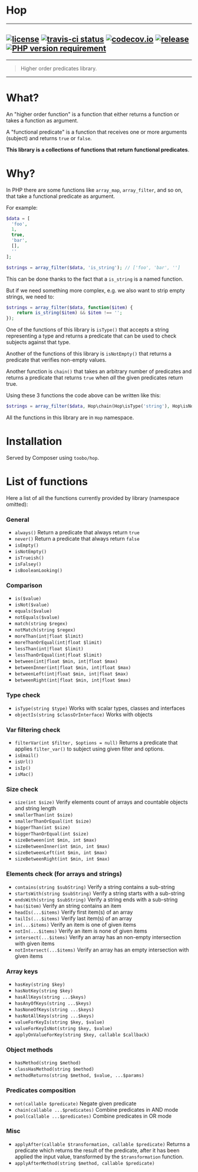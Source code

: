 Hop
=========

---
[![license](https://img.shields.io/packagist/l/toobo/Hop.svg?style=flat-square)](http://opensource.org/licenses/MIT)
[![travis-ci status](https://img.shields.io/travis/Toobo/Hop.svg?style=flat-square)](https://travis-ci.org/Toobo/Hop)
[![codecov.io](https://img.shields.io/codecov/c/github/Toobo/Hop.svg?style=flat-square)](http://codecov.io/github/Toobo/Hop?branch=master)
[![release](https://img.shields.io/github/release/Toobo/Hop.svg?style=flat-square)](https://github.com/Toobo/Hop/releases/latest)
[![PHP version requirement](https://img.shields.io/packagist/php-v/toobo/hop.svg?style=flat-square)](https://packagist.org/packages/toobo/hop)
---

----------------------------------

> Higher order predicates library.

----------------------------------

# What?

An "higher order function" is a function that either returns a function or takes a function as argument.

A "functional predicate" is a function that receives one or more arguments (subject) and returns `true` or `false`.

**This library is a collections of functions that return functional predicates**.

# Why?

In PHP there are some functions like `array_map`, `array_filter`, and so on, that take a functional predicate
as argument.

For example:

```php
$data = [
  'foo',
  1,
  true,
  'bar',
  [],
  ''
];

$strings = array_filter($data, 'is_string'); // ['foo', 'bar', '']
```

This can be done thanks to the fact that a `is_string` is a named function.

But if we need something more complex, e.g. we also want to strip empty strings, we need to:

```php
$strings = array_filter($data, function($item) {
    return is_string($item) && $item !== '';
});
```

One of the functions of this library is `isType()` that accepts a string representing a type 
and returns a predicate that can be used to check subjects against that type.

Another of the functions of this library is `isNotEmpty()` that returns a predicate that verifies non-empty values.

Another function is `chain()` that takes an arbitrary number of predicates and returns a predicate
that returns `true` when _all_ the given predicates return true.

Using these 3 functions the code above can be written like this:

```php
$strings = array_filter($data, Hop\chain(Hop\isType('string'), Hop\isNotEmpty()));
```

All the functions in this library are in `Hop` namespace.


# Installation

Served by Composer using `toobo/hop`.


# List of functions

Here a list of all the functions currently provided by library (namespace omitted):

### General

 - `always()` Return a predicate that always return `true`
 - `never()` Return a predicate that always return `false`
 - `isEmpty()`
 - `isNotEmpty()`
 - `isTrueish()`
 - `isFalsey()`
 - `isBooleanLooking()`
 
### Comparison
 
 - `is($value)`
 - `isNot($value)`
 - `equals($value)`
 - `notEquals($value)`
 - `match(string $regex)` 
 - `notMatch(string $regex)`
 - `moreThan(int|float $limit)`
 - `moreThanOrEqual(int|float $limit)`
 - `lessThan(int|float $limit)`
 - `lessThanOrEqual(int|float $limit)`
 - `between(int|float $min, int|float $max)`
 - `betweenInner(int|float $min, int|float $max)`
 - `betweenLeft(int|float $min, int|float $max)`
 - `betweenRight(int|float $min, int|float $max)`
 
### Type check

 - `isType(string $type)` Works with scalar types, classes and interfaces
 - `objectIs(string $classOrInterface)` Works with objects

### Var filtering check

 - `filterVar(int $filter, $options = null)` Returns a predicate that applies `filter_var()` to subject using given filter and options.
 - `isEmail()`
 - `isUrl()`
 - `isIp()`
 - `isMac()`
 
### Size check

 - `size(int $size)` Verify elements count of arrays and countable objects and string length
 - `smallerThan(int $size)`
 - `smallerThanOrEqual(int $size)`
 - `biggerThan(int $size)`
 - `biggerThanOrEqual(int $size)`
 - `sizeBetween(int $min, int $max)`
 - `sizeBetweenInner(int $min, int $max)`
 - `sizeBetweenLeft(int $min, int $max)`
 - `sizeBetweenRight(int $min, int $max)`
 
### Elements check (for arrays and strings)

 - `contains(string $subString)` Verify a string contains a sub-string
 - `startsWith(string $subString)` Verify a string starts with a sub-string
 - `endsWith(string $subString)` Verify a string ends with a sub-string
 - `has($item)` Verify an string contains an item
 - `headIs(...$items)` Verify first item(s) of an array
 - `tailIs(...$items)` Verify last item(s) of an array
 - `in(...$items)` Verify an item is one of given items
 - `notIn(...$items)` Verify an item is none of given items
 - `intersect(...$items)` Verify an array has an non-empty intersection with given items
 - `notIntersect(...$items)` Verify an array has an empty intersection with given items
 
### Array keys

 - `hasKey(string $key)`
 - `hasNotKey(string $key)`
 - `hasAllKeys(string ...$keys)`
 - `hasAnyOfKeys(string ...$keys)`
 - `hasNoneOfKeys(string ...$keys)`
 - `hasNotAllKeys(string ...$keys)`
 - `valueForKeyIs(string $key, $value)`
 - `valueForKeyIsNot(string $key, $value)`
 - `applyOnValueForKey(string $key, callable $callback)`
 
### Object methods

 - `hasMethod(string $method)`
 - `classHasMethod(string $method)`
 - `methodReturns(string $method, $value, ...$params)`
 
### Predicates composition

- `not(callable $predicate)` Negate given predicate
- `chain(callable ...$predicates)` Combine predicates in AND mode
- `pool(callable ...$predicates)` Combine predicates in OR mode

### Misc

- `applyAfter(callable $transformation, callable $predicate)` Returns a predicate which returns the result of the predicate, after it has been applied the input value, transformed by the `$transformation` function.
- `applyAfterMethod(string $method, callable $predicate)`
